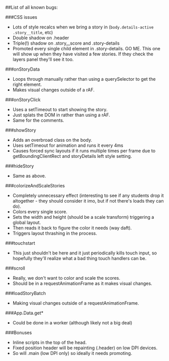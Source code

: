 ##List of all known bugs:

###CSS issues
* Lots of style recalcs when we bring a story in (`body.details-active .story__title`, etc)
* Double shadow on .header
* Triple(!) shadow on .story__score and .story-details
* Promoted every single child element in .story-details. GO ME. This one will show up when they have visited a few stories. If they check the layers panel they'll see it too.

###onStoryData
* Loops through manually rather than using a querySelector to get the right element.
* Makes visual changes outside of a rAF.

###onStoryClick
* Uses a setTimeout to start showing the story.
* Just splats the DOM in rather than using a rAF.
* Same for the comments.

###showStory
* Adds an overbroad class on the body.
* Uses setTimeout for animation and runs it every 4ms
* Causes forced sync layouts if it runs multiple times per frame due to getBoundingClientRect and storyDetails left style setting.

###hideStory
* Same as above.

###colorizeAndScaleStories
* Completely unnecessary effect (interesting to see if any students drop it altogether - they should consider it imo, but if not there's loads they can do).
* Colors every single score.
* Sets the width and height (should be a scale transform) triggering a global layout.
* Then reads it back to figure the color it needs (way daft).
* Triggers layout thrashing in the process.

###touchstart
* This just shouldn't be here and it just periodically kills touch input, so hopefully they'll realize what a bad thing touch handlers can be.

###scroll
* Really, we don't want to color and scale the scores.
* Should be in a requestAnimationFrame as it makes visual changes.

###loadStoryBatch
* Making visual changes outside of a requestAnimationFrame.

###App.Data.get*
* Could be done in a worker (although likely not a big deal)

###Bonuses
* Inline scripts in the top of the head.
* Fixed position header will be repainting (.header) on low DPI devices.
* So will .main (low DPI only) so ideally it needs promoting.
